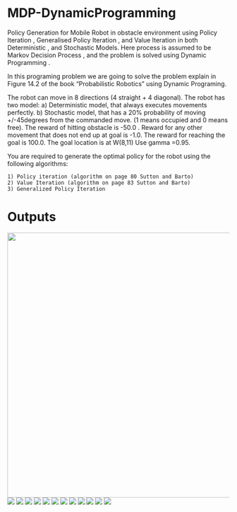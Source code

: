 # MDP-DynamicProgramming
Policy Generation for Mobile Robot in obstacle environment using Policy Iteration , Generalised Policy Iteration , and Value Iteration  in both Deterministic , and Stochastic Models. Here process is assumed to be Markov Decision Process , and the problem is solved using Dynamic Programming .

In this programing problem we are going to solve the problem explain in Figure 14.2 of the book “Probabilistic Robotics” using Dynamic Programing. 

The robot can move in 8 directions (4 straight + 4 diagonal). The robot has two model:
    a) Deterministic model, that always executes movements perfectly.
    b) Stochastic model, that has a 20% probability of moving +/-45degrees from the commanded move.
(1 means occupied and 0 means free).
The reward of hitting obstacle is -50.0 .
Reward for any other movement that does not end up at goal is -1.0.
The reward for reaching the goal is 100.0.
The goal location is at W(8,11)
Use gamma =0.95.

You are required to generate the optimal policy for the robot using the following algorithms:

    1) Policy iteration (algorithm on page 80 Sutton and Barto)
    2) Value Iteration (algorithm on page 83 Sutton and Barto)
    3) Generalized Policy Iteration
    

# Outputs 
<img src="https://github.com/shivakumar-tekumatla/MDP-DynamicProgramming/blob/master/Outputs/policy_iteration.gif" width="600">

<img src="https://github.com/shivakumar-tekumatla/MDP-DynamicProgramming/blob/master/Outputs/policy_determinisitc_policy_iteration.png">

<img src="https://github.com/shivakumar-tekumatla/MDP-DynamicProgramming/blob/master/Outputs/Value_determinisitc_policy_iteration.png">

<img src="https://github.com/shivakumar-tekumatla/MDP-DynamicProgramming/blob/master/Outputs/policy_deterministic_GPI.png">

<img src="https://github.com/shivakumar-tekumatla/MDP-DynamicProgramming/blob/master/Outputs/value_determinisitc_GPI.png">

<img src="https://github.com/shivakumar-tekumatla/MDP-DynamicProgramming/blob/master/Outputs/policy_deterministic_value_iteration.png">

<img src="https://github.com/shivakumar-tekumatla/MDP-DynamicProgramming/blob/master/Outputs/value_determinisitc_value_iteration.png">

<img src="https://github.com/shivakumar-tekumatla/MDP-DynamicProgramming/blob/master/Outputs/policy_stochastic_policy_iteration.png">

<img src="https://github.com/shivakumar-tekumatla/MDP-DynamicProgramming/blob/master/Outputs/value_stochastic_policy_iteration.png">

<img src="https://github.com/shivakumar-tekumatla/MDP-DynamicProgramming/blob/master/Outputs/policy_stochastic_gpi.png">

<img src="https://github.com/shivakumar-tekumatla/MDP-DynamicProgramming/blob/master/Outputs/value_stochastic_gpi.png">

<img src="https://github.com/shivakumar-tekumatla/MDP-DynamicProgramming/blob/master/Outputs/policy_stochastic_value_iteration.png">

<img src="https://github.com/shivakumar-tekumatla/MDP-DynamicProgramming/blob/master/Outputs/value_stochastic_value_iteration.png">
